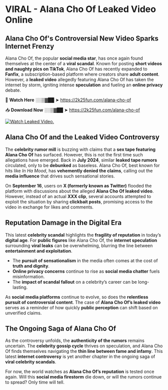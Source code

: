 # VIRAL - Alana Cho Of Leaked Video Online

## **Alana Cho Of's Controversial New Video Sparks Internet Frenzy**  

Alana Cho Of, the popular **social media star**, has once again found themselves at the center of a **viral scandal**. Known for posting **short videos and naughty pics on TikTok**, Alana Cho Of has recently expanded to **Fanfix**, a subscription-based platform where creators share **adult content**. However, a **leaked video** allegedly featuring Alana Cho Of has taken the internet by storm, igniting intense **speculation** and fueling an **online privacy** debate.  

🔴 **Watch Here** ░░▒▓██ ➤ https://2k25fun.com/alana-cho-of  

📥 **Download Now** ░░▒▓██ ➤ https://2k25fun.com/alana-cho-of  

[![Watch Leaked Video.](https://miro.medium.com/v2/resize:fit:828/format:webp/1*cilzJN44JGOrTw9NJCrNHA.gif "Watch Leaked Video")](https://2k25fun.com/alana-cho-of)

## **Alana Cho Of and the Leaked Video Controversy**  

The **celebrity rumor mill** is buzzing with claims that a **sex tape featuring Alana Cho Of** has surfaced. However, this is not the first time such allegations have emerged. Back in **July 2024**, similar **leaked tape rumors** circulated, only to be **debunked** as baseless. Alana Cho Of, best known for hits like *In Ha Mood*, has **vehemently denied the claims**, calling out the **media influence** that drives such sensational stories.  

On **September 16**, users on **X (formerly known as Twitter)** flooded the platform with discussions about the alleged **Alana Cho Of leaked video**. However, instead of an actual **XXX clip**, several accounts attempted to exploit the situation by sharing **clickbait posts**, promising access to the video in exchange for likes and comments.  

## **Reputation Damage in the Digital Era**  

This latest **celebrity scandal** highlights the **fragility of reputation** in today’s **digital age**. For **public figures** like Alana Cho Of, the **internet speculation** surrounding **viral leaks** can be overwhelming, blurring the line between **entertainment and exploitation**.  

- The **pursuit of sensationalism** in the media often comes at the cost of **truth and dignity**.  
- **Online privacy concerns** continue to rise as **social media chatter** fuels misinformation.  
- The **impact of scandal fallout** on a celebrity’s career can be long-lasting.  

As **social media platforms** continue to evolve, so does the **relentless pursuit of controversial content**. The case of **Alana Cho Of’s leaked video** serves as a reminder of how quickly **public perception** can shift based on unverified claims.  

## **The Ongoing Saga of Alana Cho Of**  

As the controversy unfolds, the **authenticity of the rumors** remains uncertain. The **celebrity gossip cycle** thrives on speculation, and Alana Cho Of finds themselves navigating the **thin line between fame and infamy**. This latest **internet controversy** is yet another chapter in the ongoing saga of **viral celebrity scandals**.  

For now, the world watches as **Alana Cho Of’s reputation** is tested once again. Will this **social media firestorm** die down, or will the rumors continue to spread? Only time will tell.